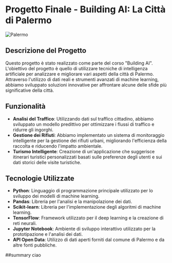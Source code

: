 # Progetto Finale - Building AI: La Città di Palermo

![Palermo](https://www.sicilia.info/wp-content/uploads/sites/91/palermo-hd.jpg)

## Descrizione del Progetto

Questo progetto è stato realizzato come parte del corso "Building AI". L'obiettivo del progetto è quello di utilizzare tecniche di intelligenza artificiale per analizzare e migliorare vari aspetti della città di Palermo. Attraverso l'utilizzo di dati reali e strumenti avanzati di machine learning, abbiamo sviluppato soluzioni innovative per affrontare alcune delle sfide più significative della città.

## Funzionalità

- **Analisi del Traffico**: Utilizzando dati sul traffico cittadino, abbiamo sviluppato un modello predittivo per ottimizzare i flussi di traffico e ridurre gli ingorghi.
- **Gestione dei Rifiuti**: Abbiamo implementato un sistema di monitoraggio intelligente per la gestione dei rifiuti urbani, migliorando l'efficienza della raccolta e riducendo l'impatto ambientale.
- **Turismo Intelligente**: Creazione di un'applicazione che suggerisce itinerari turistici personalizzati basati sulle preferenze degli utenti e sui dati storici delle visite turistiche.

## Tecnologie Utilizzate

- **Python**: Linguaggio di programmazione principale utilizzato per lo sviluppo dei modelli di machine learning.
- **Pandas**: Libreria per l'analisi e la manipolazione dei dati.
- **Scikit-learn**: Libreria per l'implementazione degli algoritmi di machine learning.
- **TensorFlow**: Framework utilizzato per il deep learning e la creazione di reti neurali.
- **Jupyter Notebook**: Ambiente di sviluppo interattivo utilizzato per la prototipazione e l'analisi dei dati.
- **API Open Data**: Utilizzo di dati aperti forniti dal comune di Palermo e da altre fonti pubbliche.


##summary ciao
